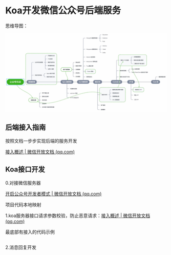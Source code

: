 # Koa开发微信公众号后端服务

思维导图：

![jt-swdt.jpg](./img/jt-swdt.jpg)

## 后端接入指南

按照文档一步步实现后端的服务开发

[接入概述 | 微信开放文档 (qq.com)](https://developers.weixin.qq.com/doc/offiaccount/Basic_Information/Access_Overview.html)

## Koa接口开发

0.对接微信服务器

[开启公众号开发者模式 | 微信开放文档 (qq.com)](https://developers.weixin.qq.com/doc/offiaccount/Getting_Started/Getting_Started_Guide.html)

项目代码本地映射

1.koa服务器接口请求参数校验，防止恶意请求：[接入概述 | 微信开放文档 (qq.com)](https://developers.weixin.qq.com/doc/offiaccount/Basic_Information/Access_Overview.html)

最底部有接入的代码示例

```js

```

2.消息回复开发

```js

```

